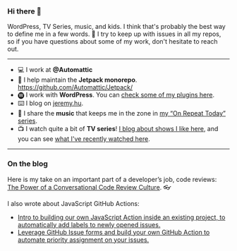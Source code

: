 ### Hi there 👋

WordPress, TV Series, music, and kids. I think that's probably the best way to define me in a few words. 🙂 I try to keep up with issues in all my repos, so if you have questions about some of my work, don't hesitate to reach out.

*********

- 💻 I work at **@Automattic**
- 🚀 I help maintain the **Jetpack monorepo**. https://github.com/Automattic/Jetpack/
- 🅦 I work with **WordPress**. You can [check some of my plugins here](https://profiles.wordpress.org/jeherve/#content-plugins).
- ⌨️ I blog on [jeremy.hu](https://jeremy.hu).
- 🎵 I share the **music** that keeps me in the zone in [my “On Repeat Today” series](https://jeremy.hu/tag/on-repeat-today/).
- 📺 I watch quite a bit of **TV series**! [I blog about shows I like here](https://jeremy.hu/category/culture/tv-culture/), and you can see [what I've recently watched here](https://trakt.tv/users/jeherve/history).

*********

### On the blog

Here is my take on an important part of a developer’s job, code reviews: [The Power of a Conversational Code Review Culture](https://jeremy.hu/the-power-of-a-conversational-code-review-culture/). 👓

I also wrote about JavaScript GitHub Actions:

- [Intro to building our own JavaScript Action inside an existing project, to automatically add labels to newly opened issues.](https://jeremy.hu/github-actions-build-javascript-action-part-1/)
- [Leverage GitHub Issue forms and build your own GitHub Action to automate priority assignment on your issues.](https://jeremy.hu/github-actions-build-javascript-action-part-2/)
